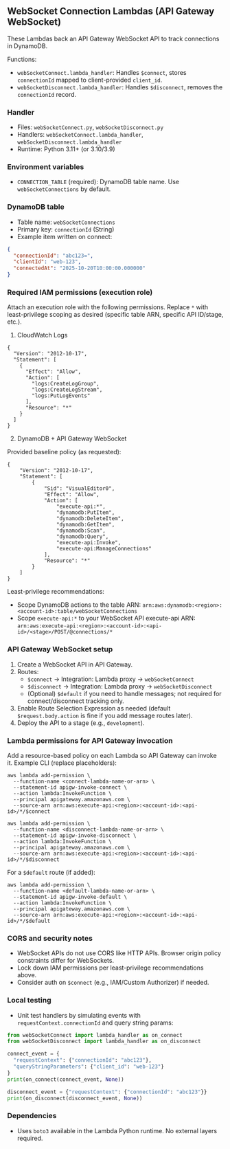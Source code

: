 ## WebSocket Connection Lambdas (API Gateway WebSocket)

These Lambdas back an API Gateway WebSocket API to track connections in DynamoDB.

Functions:

- `webSocketConnect.lambda_handler`: Handles `$connect`, stores `connectionId` mapped to client-provided `client_id`.
- `webSocketDisconnect.lambda_handler`: Handles `$disconnect`, removes the `connectionId` record.

### Handler

- Files: `webSocketConnect.py`, `webSocketDisconnect.py`
- Handlers: `webSocketConnect.lambda_handler`, `webSocketDisconnect.lambda_handler`
- Runtime: Python 3.11+ (or 3.10/3.9)

### Environment variables

- `CONNECTION_TABLE` (required): DynamoDB table name. Use `webSocketConnections` by default.

### DynamoDB table

- Table name: `webSocketConnections`
- Primary key: `connectionId` (String)
- Example item written on connect:

```json
{
  "connectionId": "abc123=",
  "clientId": "web-123",
  "connectedAt": "2025-10-20T10:00:00.000000"
}
```

### Required IAM permissions (execution role)

Attach an execution role with the following permissions. Replace `*` with least-privilege scoping as desired (specific table ARN, specific API ID/stage, etc.).

1. CloudWatch Logs

```
{
  "Version": "2012-10-17",
  "Statement": [
    {
      "Effect": "Allow",
      "Action": [
        "logs:CreateLogGroup",
        "logs:CreateLogStream",
        "logs:PutLogEvents"
      ],
      "Resource": "*"
    }
  ]
}
```

2. DynamoDB + API Gateway WebSocket

Provided baseline policy (as requested):

```
{
    "Version": "2012-10-17",
    "Statement": [
        {
            "Sid": "VisualEditor0",
            "Effect": "Allow",
            "Action": [
                "execute-api:*",
                "dynamodb:PutItem",
                "dynamodb:DeleteItem",
                "dynamodb:GetItem",
                "dynamodb:Scan",
                "dynamodb:Query",
                "execute-api:Invoke",
                "execute-api:ManageConnections"
            ],
            "Resource": "*"
        }
    ]
}
```

Least-privilege recommendations:

- Scope DynamoDB actions to the table ARN: `arn:aws:dynamodb:<region>:<account-id>:table/webSocketConnections`
- Scope `execute-api:*` to your WebSocket API execute-api ARN: `arn:aws:execute-api:<region>:<account-id>:<api-id>/<stage>/POST/@connections/*`

### API Gateway WebSocket setup

1. Create a WebSocket API in API Gateway.
2. Routes:
   - `$connect` → Integration: Lambda proxy → `webSocketConnect`
   - `$disconnect` → Integration: Lambda proxy → `webSocketDisconnect`
   - (Optional) `$default` if you need to handle messages; not required for connect/disconnect tracking only.
3. Enable Route Selection Expression as needed (default `$request.body.action` is fine if you add message routes later).
4. Deploy the API to a stage (e.g., `development`).

### Lambda permissions for API Gateway invocation

Add a resource-based policy on each Lambda so API Gateway can invoke it. Example CLI (replace placeholders):

```
aws lambda add-permission \
  --function-name <connect-lambda-name-or-arn> \
  --statement-id apigw-invoke-connect \
  --action lambda:InvokeFunction \
  --principal apigateway.amazonaws.com \
  --source-arn arn:aws:execute-api:<region>:<account-id>:<api-id>/*/$connect

aws lambda add-permission \
  --function-name <disconnect-lambda-name-or-arn> \
  --statement-id apigw-invoke-disconnect \
  --action lambda:InvokeFunction \
  --principal apigateway.amazonaws.com \
  --source-arn arn:aws:execute-api:<region>:<account-id>:<api-id>/*/$disconnect
```

For a `$default` route (if added):

```
aws lambda add-permission \
  --function-name <default-lambda-name-or-arn> \
  --statement-id apigw-invoke-default \
  --action lambda:InvokeFunction \
  --principal apigateway.amazonaws.com \
  --source-arn arn:aws:execute-api:<region>:<account-id>:<api-id>/*/$default
```

### CORS and security notes

- WebSocket APIs do not use CORS like HTTP APIs. Browser origin policy constraints differ for WebSockets.
- Lock down IAM permissions per least-privilege recommendations above.
- Consider auth on `$connect` (e.g., IAM/Custom Authorizer) if needed.

### Local testing

- Unit test handlers by simulating events with `requestContext.connectionId` and query string params:

```python
from webSocketConnect import lambda_handler as on_connect
from webSocketDisconnect import lambda_handler as on_disconnect

connect_event = {
  "requestContext": {"connectionId": "abc123"},
  "queryStringParameters": {"client_id": "web-123"}
}
print(on_connect(connect_event, None))

disconnect_event = {"requestContext": {"connectionId": "abc123"}}
print(on_disconnect(disconnect_event, None))
```

### Dependencies

- Uses `boto3` available in the Lambda Python runtime. No external layers required.
